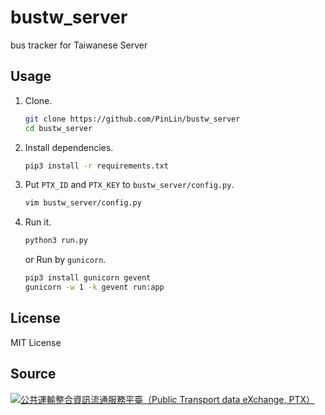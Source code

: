 # bustw_server
bus tracker for Taiwanese Server

## Usage
1. Clone.
   ```bash
   git clone https://github.com/PinLin/bustw_server
   cd bustw_server
   ```

2. Install dependencies.
   ```bash
   pip3 install -r requirements.txt
   ```

3. Put `PTX_ID` and `PTX_KEY` to `bustw_server/config.py`.
   ```bash
   vim bustw_server/config.py
   ```

4. Run it.
   ```bash
   python3 run.py
   ```

   or Run by `gunicorn`.
   ```bash
   pip3 install gunicorn gevent
   gunicorn -w 1 -k gevent run:app
   ```

## License
MIT License

## Source
[![公共運輸整合資訊流通服務平臺（Public Transport data eXchange, PTX）](https://imgur.com/wp2gOeU.png)](http://ptx.transportdata.tw/PTX)